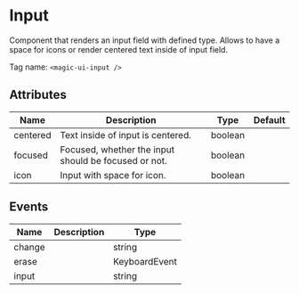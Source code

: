 # Input

Component that renders an input field with defined type. Allows to have
a space for icons or render centered text inside of input field.

Tag name: `<magic-ui-input />`

## Attributes

| Name     | Description                                          | Type    | Default |
| -------- | ---------------------------------------------------- | ------- | ------- |
| centered | Text inside of input is centered.                    | boolean |
| focused  | Focused, whether the input should be focused or not. | boolean |
| icon     | Input with space for icon.                           | boolean |

## Events

| Name   | Description | Type          |
| ------ | ----------- | ------------- |
| change |             | string        |
| erase  |             | KeyboardEvent |
| input  |             | string        |
